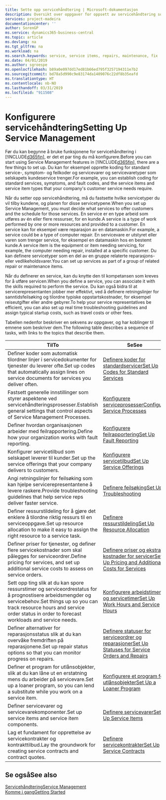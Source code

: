 ```yaml
---
title: Sette opp servicehåndtering | Microsoft-dokumentasjon
description: Oversikt over oppgaver for oppsett av servicehåndtering som er tilpasset måten organisasjonene håndterer tjenestene på.
services: project-madeira
documentationcenter: ''
author: SorenGP
ms.service: dynamics365-business-central
ms.topic: article
ms.devlang: na
ms.tgt_pltfrm: na
ms.workload: na
ms.search.keywords: service, service items, repairs, maintenance, fix
ms.date: 04/01/2019
ms.author: sgroespe
ms.openlocfilehash: b89a0e097dd17ed81b66ed795f3257194311e7b2
ms.sourcegitcommit: bd78a5d990c9e83174da1409076c22df8b35eafd
ms.translationtype: HT
ms.contentlocale: nb-NO
ms.lasthandoff: 03/31/2019
ms.locfileid: "911508"
---
```

# <a name="setting-up-service-management"></a><span data-ttu-id="70487-103">Konfigurere servicehåndtering</span><span class="sxs-lookup"><span data-stu-id="70487-103">Setting Up Service Management</span></span>
<span data-ttu-id="70487-104">Før du kan begynne å bruke funksjonene for servicehåndtering i [!INCLUDE[d365fin](includes/d365fin_md.md)], er det et par ting du må konfigurere.</span><span class="sxs-lookup"><span data-stu-id="70487-104">Before you can start using Service Management features in [!INCLUDE[d365fin](includes/d365fin_md.md)], there are a few things to set up.</span></span> <span data-ttu-id="70487-105">Du kan for eksempel opprette koding for standard service-, symptom- og feilkoder og servicevarer og servicevaretyper som selskapets kundeservice trenger.</span><span class="sxs-lookup"><span data-stu-id="70487-105">For example, you can establish coding for standard services, symptoms, and fault codes, and the service items and service item types that your company's customer service needs require.</span></span>  

<span data-ttu-id="70487-106">Når du setter opp servicehåndtering, må du fastsette hvilke servicetyper du vil tilby kundene, og planen for disse servicetypene.</span><span class="sxs-lookup"><span data-stu-id="70487-106">When you set up Service Management, you must decide what services to offer customers and the schedule for those services.</span></span> <span data-ttu-id="70487-107">En service er en type arbeid som utføres av én eller flere ressurser, for en kunde.</span><span class="sxs-lookup"><span data-stu-id="70487-107">A service is a type of work performed by one or more resources and provided to a customer.</span></span> <span data-ttu-id="70487-108">En service kan for eksempel være reparasjon av en datamaskin.</span><span class="sxs-lookup"><span data-stu-id="70487-108">For example, a service could be a type of computer repair.</span></span> <span data-ttu-id="70487-109">En servicevare er utstyret eller varen som trenger service, for eksempel en datamaskin hos en bestemt kunde.</span><span class="sxs-lookup"><span data-stu-id="70487-109">A service item is the equipment or item needing servicing, for example, the computer needing repair, installed at a specific customer.</span></span> <span data-ttu-id="70487-110">Du kan definere servicetyper som en del av en gruppe relaterte reparasjons- eller vedlikeholdsvarer.</span><span class="sxs-lookup"><span data-stu-id="70487-110">You can set up services as part of a group of related repair or maintenance items.</span></span>  
  
<span data-ttu-id="70487-111">Når du definerer en service, kan du knytte den til kompetansen som kreves for å utføre servicen.</span><span class="sxs-lookup"><span data-stu-id="70487-111">When you define a service, you can associate it with the skills required to perform the service.</span></span> <span data-ttu-id="70487-112">Du kan også bidra til at servicerepresentanten jobber mer effektivt, ved å definere retningslinjer for sanntidsfeilsøking og tilordne typiske oppstartskostnader, for eksempel reiseutgifter eller andre gebyrer.</span><span class="sxs-lookup"><span data-stu-id="70487-112">To help your service representatives be efficient, you can also set up real time troubleshooting guidelines and assign typical startup costs, such as travel costs or other fees.</span></span>  

<span data-ttu-id="70487-113">Tabellen nedenfor beskriver en sekvens av oppgaver, og har koblinger til emnene som beskriver dem.</span><span class="sxs-lookup"><span data-stu-id="70487-113">The following table describes a sequence of tasks, with links to the topics that describe them.</span></span>  
  
| <span data-ttu-id="70487-114">Til</span><span class="sxs-lookup"><span data-stu-id="70487-114">To</span></span> | <span data-ttu-id="70487-115">Se</span><span class="sxs-lookup"><span data-stu-id="70487-115">See</span></span> |
| --- | --- |
| <span data-ttu-id="70487-116">Definer koder som automatisk tilordner linjer i servicedokumenter for tjenester du leverer ofte.</span><span class="sxs-lookup"><span data-stu-id="70487-116">Set up codes that automatically assign lines on service documents for services you deliver often.</span></span> |[<span data-ttu-id="70487-117">Definere koder for standardservicer</span><span class="sxs-lookup"><span data-stu-id="70487-117">Set Up Codes for Standard Services</span></span>](service-how-setup-service-coding.md)|
| <span data-ttu-id="70487-118">Fastsett generelle innstillinger som styrer aspektene ved servicehåndteringsprosesser.</span><span class="sxs-lookup"><span data-stu-id="70487-118">Establish general settings that control aspects of Service Management Processes.</span></span>|[<span data-ttu-id="70487-119">Konfigurere serviceprosesser</span><span class="sxs-lookup"><span data-stu-id="70487-119">Configure Service Processes</span></span>](service-setup-service-processes.md)|
| <span data-ttu-id="70487-120">Definer hvordan organisasjonen arbeider med feilrapportering.</span><span class="sxs-lookup"><span data-stu-id="70487-120">Define how your organization works with fault reporting.</span></span> |[<span data-ttu-id="70487-121">Konfigurere feilrapportering</span><span class="sxs-lookup"><span data-stu-id="70487-121">Set Up Fault Reporting</span></span>](service-how-setup-fault-reporting.md) |
| <span data-ttu-id="70487-122">Konfigurer servicetilbud som selskapet leverer til kunder.</span><span class="sxs-lookup"><span data-stu-id="70487-122">Set up the service offerings that your company delivers to customers.</span></span>|[<span data-ttu-id="70487-123">Konfigurere servicetilbud</span><span class="sxs-lookup"><span data-stu-id="70487-123">Set Up Service Offerings</span></span>](service-how-setup-service-offerings.md)|
| <span data-ttu-id="70487-124">Angi retningslinjer for feilsøking som kan hjelpe servicerepresentantene å levere raskere.</span><span class="sxs-lookup"><span data-stu-id="70487-124">Provide troubleshooting guidelines that help service reps deliver faster service.</span></span> |[<span data-ttu-id="70487-125">Definere feilsøking</span><span class="sxs-lookup"><span data-stu-id="70487-125">Set Up Troubleshooting</span></span>](service-how-setup-troubleshooting.md) |
| <span data-ttu-id="70487-126">Definer ressurstildeling for å gjøre det enklere å tilordne riktig ressurs til en serviceoppgave.</span><span class="sxs-lookup"><span data-stu-id="70487-126">Set up resource allocation to make it easy to assign the right resource to a service task.</span></span> |[<span data-ttu-id="70487-127">Definere ressurstildeling</span><span class="sxs-lookup"><span data-stu-id="70487-127">Set Up Resource Allocation</span></span>](service-how-setup-resource-allocation.md) |
| <span data-ttu-id="70487-128">Definer priser for tjenester, og definer flere servicekostnader som skal pålegges for serviceordrer.</span><span class="sxs-lookup"><span data-stu-id="70487-128">Define pricing for services, and set up additional service costs to assess on service orders.</span></span> |[<span data-ttu-id="70487-129">Definere priser og ekstra kostnader for servicer</span><span class="sxs-lookup"><span data-stu-id="70487-129">Set Up Pricing and Additional Costs for Services</span></span>](service-how-setup-service-costs-pricing.md)|
| <span data-ttu-id="70487-130">Sett opp ting slik at du kan spore ressurstimer og serviceordrestatus for å prognostisere arbeidsmengder og servicebehov.</span><span class="sxs-lookup"><span data-stu-id="70487-130">Set things up so you can track resource hours and service order status in order to forecast workloads and service needs.</span></span>|[<span data-ttu-id="70487-131">Konfigurere arbeidstimer og servicetimer</span><span class="sxs-lookup"><span data-stu-id="70487-131">Set Up Work Hours and Service Hours</span></span>](service-how-setup-work-service-hours.md)|
| <span data-ttu-id="70487-132">Definer alternativer for reparasjonsstatus slik at du kan overvåke fremdriften på reparasjonene.</span><span class="sxs-lookup"><span data-stu-id="70487-132">Set up repair status options so that you can monitor progress on repairs.</span></span> | [<span data-ttu-id="70487-133">Definere statuser for serviceordrer og reparasjoner</span><span class="sxs-lookup"><span data-stu-id="70487-133">Set Up Statuses for Service Orders and Repairs</span></span>](service-order-repair-status.md)|
| <span data-ttu-id="70487-134">Definer et program for utlånsobjekter, slik at du kan låne ut en erstatning mens du arbeider på servicevare.</span><span class="sxs-lookup"><span data-stu-id="70487-134">Set up a loaner program, so you can lend a substitute while you work on a service item.</span></span> |[<span data-ttu-id="70487-135">Konfigurere et program for utlånsobjekter</span><span class="sxs-lookup"><span data-stu-id="70487-135">Set Up a Loaner Program</span></span>](service-how-setup-loaner-program.md) |
| <span data-ttu-id="70487-136">Definer servicevarer og servicevarekomponenter.</span><span class="sxs-lookup"><span data-stu-id="70487-136">Set up service items and service item components.</span></span> |[<span data-ttu-id="70487-137">Definere servicevarer</span><span class="sxs-lookup"><span data-stu-id="70487-137">Set Up Service Items</span></span>](service-how-setup-service-items.md) |
| <span data-ttu-id="70487-138">Lag et fundament for opprettelse av servicekontrakter og kontrakttilbud.</span><span class="sxs-lookup"><span data-stu-id="70487-138">Lay the groundwork for creating service contracts and contract quotes.</span></span> |[<span data-ttu-id="70487-139">Definere servicekontrakter</span><span class="sxs-lookup"><span data-stu-id="70487-139">Set Up Service Contracts</span></span>](service-how-setup-service-contracts.md) |

## <a name="see-also"></a><span data-ttu-id="70487-140">Se også</span><span class="sxs-lookup"><span data-stu-id="70487-140">See also</span></span>
[<span data-ttu-id="70487-141">Servicehåndtering</span><span class="sxs-lookup"><span data-stu-id="70487-141">Service Management</span></span>](service-service.md)  
[<span data-ttu-id="70487-142">Komme i gang</span><span class="sxs-lookup"><span data-stu-id="70487-142">Getting Started</span></span>](product-get-started.md)  
